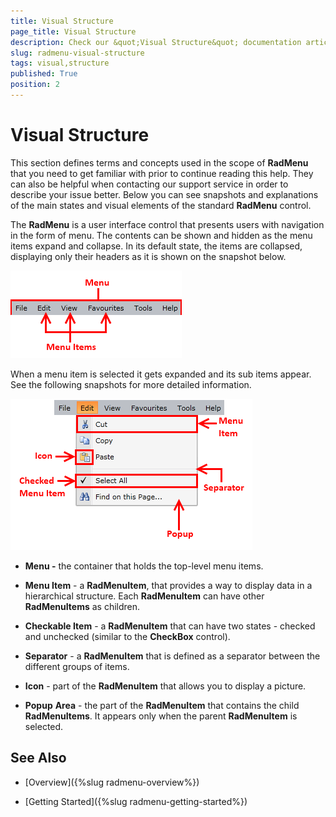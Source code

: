 ```yaml
---
title: Visual Structure
page_title: Visual Structure
description: Check our &quot;Visual Structure&quot; documentation article for the RadMenu {{ site.framework_name }} control.
slug: radmenu-visual-structure
tags: visual,structure
published: True
position: 2
---
```


# Visual Structure

This section defines terms and concepts used in the scope of __RadMenu__ that you need to get familiar with prior to continue reading this help. They can also be helpful when contacting our support service in order to describe your issue better. Below you can see snapshots and explanations of the main states and visual elements of the standard __RadMenu__ control.        

The __RadMenu__ is a user interface control that presents users with navigation in the form of menu. The contents can be shown and hidden as the menu items expand and collapse. In its default state, the items are collapsed, displaying only their headers as it is shown on the snapshot below.        

![](images/RadMenu_VisualStructure_01.png)

When a menu item is selected it gets expanded and its sub items appear. See the following snapshots for more detailed information.

![](images/RadMenu_VisualStructure_02.png)

* __Menu -__ the container that holds the top-level menu items.          

* __Menu Item__ - a __RadMenuItem__, that provides a way to display data in a hierarchical structure. Each __RadMenuItem__ can have other __RadMenuItems__ as children.

* __Checkable Item__ - a __RadMenuItem__ that can have two states - checked and unchecked (similar to the __CheckBox__ control).

* __Separator__ - a __RadMenuItem__ that is defined as a separator between the different groups of items.

* __Icon__ - part of the __RadMenuItem__ that allows you to display a picture.

* __Popup__ __Area__ - the part of the __RadMenuItem__ that contains the child __RadMenuItems__. It appears only when the parent __RadMenuItem__ is selected.

## See Also

 * [Overview]({%slug radmenu-overview%})

 * [Getting Started]({%slug radmenu-getting-started%})
